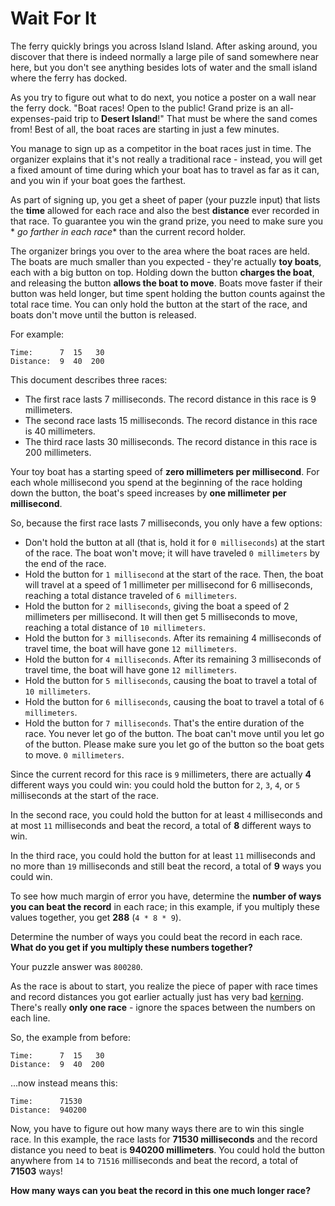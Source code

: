# Wait For It

The ferry quickly brings you across Island Island. After asking around, you discover that there is indeed normally a
large pile of sand somewhere near here, but you don't see anything besides lots of water and the small island where the
ferry has docked.

As you try to figure out what to do next, you notice a poster on a wall near the ferry dock. "Boat races! Open to the
public! Grand prize is an all-expenses-paid trip to **Desert Island**!" That must be where the sand comes from! Best of
all, the boat races are starting in just a few minutes.

You manage to sign up as a competitor in the boat races just in time. The organizer explains that it's not really a
traditional race - instead, you will get a fixed amount of time during which your boat has to travel as far as it can,
and you win if your boat goes the farthest.

As part of signing up, you get a sheet of paper (your puzzle input) that lists the **time** allowed for each race and
also the best **distance** ever recorded in that race. To guarantee you win the grand prize, you need to make sure you *
*go farther in each race** than the current record holder.

The organizer brings you over to the area where the boat races are held. The boats are much smaller than you expected -
they're actually **toy boats**, each with a big button on top. Holding down the button **charges the boat**, and
releasing the button **allows the boat to move**. Boats move faster if their button was held longer, but time spent
holding the button counts against the total race time. You can only hold the button at the start of the race, and boats
don't move until the button is released.

For example:

```
Time:      7  15   30
Distance:  9  40  200
```

This document describes three races:

- The first race lasts 7 milliseconds. The record distance in this race is 9 millimeters.
- The second race lasts 15 milliseconds. The record distance in this race is 40 millimeters.
- The third race lasts 30 milliseconds. The record distance in this race is 200 millimeters.

Your toy boat has a starting speed of **zero millimeters per millisecond**. For each whole millisecond you spend at the
beginning of the race holding down the button, the boat's speed increases by **one millimeter per millisecond**.

So, because the first race lasts 7 milliseconds, you only have a few options:

- Don't hold the button at all (that is, hold it for `0 milliseconds`) at the start of the race. The boat won't move; it
  will have traveled `0 millimeters` by the end of the race.
- Hold the button for `1 millisecond` at the start of the race. Then, the boat will travel at a speed of 1 millimeter
  per millisecond for 6 milliseconds, reaching a total distance traveled of `6 millimeters`.
- Hold the button for `2 milliseconds`, giving the boat a speed of 2 millimeters per millisecond. It will then get 5
  milliseconds to move, reaching a total distance of `10 millimeters`.
- Hold the button for `3 milliseconds`. After its remaining 4 milliseconds of travel time, the boat will have gone
  `12 millimeters`.
- Hold the button for `4 milliseconds`. After its remaining 3 milliseconds of travel time, the boat will have gone
  `12 millimeters`.
- Hold the button for `5 milliseconds`, causing the boat to travel a total of `10 millimeters`.
- Hold the button for `6 milliseconds`, causing the boat to travel a total of `6 millimeters`.
- Hold the button for `7 milliseconds`. That's the entire duration of the race. You never let go of the button. The boat
  can't move until you let go of the button. Please make sure you let go of the button so the boat gets to move.
  `0 millimeters`.

Since the current record for this race is `9` millimeters, there are actually **4** different ways you could win: you
could hold the button for `2`, `3`, `4`, or `5` milliseconds at the start of the race.

In the second race, you could hold the button for at least `4` milliseconds and at most `11` milliseconds and beat the
record, a total of **8** different ways to win.

In the third race, you could hold the button for at least `11` milliseconds and no more than `19` milliseconds and still
beat the record, a total of **9** ways you could win.

To see how much margin of error you have, determine the **number of ways you can beat the record** in each race; in this
example, if you multiply these values together, you get **288** (`4 * 8 * 9`).

Determine the number of ways you could beat the record in each race. **What do you get if you multiply these numbers
together?**

Your puzzle answer was `800280`.

As the race is about to start, you realize the piece of paper with race times and record distances you got earlier
actually just has very bad [kerning](https://en.wikipedia.org/wiki/Kerning). There's really **only one race** - ignore
the spaces between the numbers on each line.

So, the example from before:

```
Time:      7  15   30
Distance:  9  40  200
```

...now instead means this:

```
Time:      71530
Distance:  940200
```

Now, you have to figure out how many ways there are to win this single race. In this example, the race lasts for **71530
milliseconds** and the record distance you need to beat is **940200 millimeters**. You could hold the button anywhere
from `14` to `71516` milliseconds and beat the record, a total of **71503** ways!

**How many ways can you beat the record in this one much longer race?**
